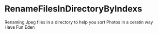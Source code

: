 # RenameFilesInDirectoryByIndexs

Renaming Jpeg files in a directory to help you sort Photos in a ceratin way 
Have Fun Eden 

